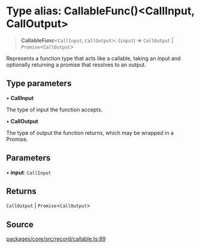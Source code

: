 # Type alias: CallableFunc()\<CallInput, CallOutput\>

> **CallableFunc**\<`CallInput`, `CallOutput`\>: (`input`) => `CallOutput` \| `Promise`\<`CallOutput`\>

Represents a function type that acts like a callable, taking an input and optionally returning a
promise that resolves to an output.

## Type parameters

• **CallInput**

The type of input the function accepts.

• **CallOutput**

The type of output the function returns, which may be wrapped in a Promise.

## Parameters

• **input**: `CallInput`

## Returns

`CallOutput` \| `Promise`\<`CallOutput`\>

## Source

[packages/core/src/record/callable.ts:89](https://github.com/VictorS67/encre/blob/42c3bddca4be2d23ad959c1c99381eefbf43789c/packages/core/src/record/callable.ts#L89)
